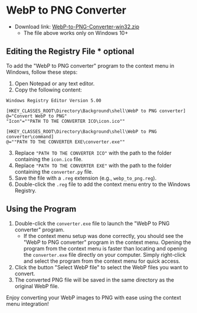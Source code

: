 # WebP to PNG Converter

- Download link: [WebP-to-PNG-Converter-win32.zip](https://github.com/vorlie/WebP_to_PNG_converter/releases/download/v1.0/WebP-to-PNG-Converter-win32.zip)
    - The file above works only on Windows 10+

## Editing the Registry File * optional

To add the "WebP to PNG converter" program to the context menu in Windows, follow these steps:

1. Open Notepad or any text editor.
2. Copy the following content:

```
Windows Registry Editor Version 5.00

[HKEY_CLASSES_ROOT\Directory\Background\shell\WebP to PNG converter]
@="Convert WebP to PNG"
"Icon"=""PATH TO THE CONVERTER ICO\icon.ico""

[HKEY_CLASSES_ROOT\Directory\Background\shell\WebP to PNG converter\command]
@=""PATH TO THE CONVERTER EXE\converter.exe""
```

3. Replace `"PATH TO THE CONVERTER ICO"` with the path to the folder containing the `icon.ico` file.
4. Replace `"PATH TO THE CONVERTER EXE"` with the path to the folder containing the `converter.py` file.
5. Save the file with a `.reg` extension (e.g., `webp_to_png.reg`).
6. Double-click the `.reg` file to add the context menu entry to the Windows Registry.

## Using the Program

1. Double-click the `converter.exe` file to launch the "WebP to PNG converter" program.
    - If the context menu setup was done correctly, you should see the "WebP to PNG converter" program in the context menu. Opening the program from the context menu is faster than locating and opening the `converter.exe` file directly on your computer. Simply right-click and select the program from the context menu for quick access.
2. Click the button "Select WebP file" to select the WebP files you want to convert.
3. The converted PNG file will be saved in the same directory as the original WebP file.

Enjoy converting your WebP images to PNG with ease using the context menu integration!

